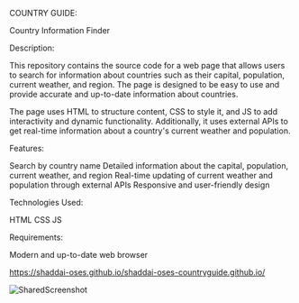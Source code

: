 COUNTRY GUIDE:

Country Information Finder

Description:

This repository contains the source code for a web page that allows users to search for information about countries such as their capital, population, current weather, and region. The page is designed to be easy to use and provide accurate and up-to-date information about countries.

The page uses HTML to structure content, CSS to style it, and JS to add interactivity and dynamic functionality. Additionally, it uses external APIs to get real-time information about a country's current weather and population.

Features:

Search by country name
Detailed information about the capital, population, current weather, and region
Real-time updating of current weather and population through external APIs
Responsive and user-friendly design

Technologies Used:

HTML
CSS
JS

Requirements:

Modern and up-to-date web browser

https://shaddai-oses.github.io/shaddai-oses-countryguide.github.io/

![SharedScreenshot](https://user-images.githubusercontent.com/124713917/231599077-3e9ab0eb-c440-4b95-8c5c-bb018aeb33c9.jpg)
